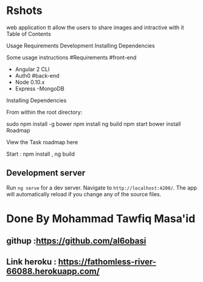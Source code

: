 # Rshots
web application tt allow the users to share images and intractive with it
Table of Contents

Usage Requirements Development Installing Dependencies 

Some usage instructions
#Requirements
#front-end
- Angular 2 CLI 
- Auth0 
#back-end
- Node 0.10.x 
- Express 
-MongoDB

Installing Dependencies

From within the root directory:

sudo npm install -g bower npm install ng build npm start bower install Roadmap

View the Task roadmap here

Start : npm install , ng build
## Development server
Run `ng serve` for a dev server. Navigate to `http://localhost:4200/`. The app will automatically reload if you change any of the source files.

# Done By Mohammad Tawfiq Masa'id  
## githup :https://github.com/al6obasi
## Link heroku : https://fathomless-river-66088.herokuapp.com/



